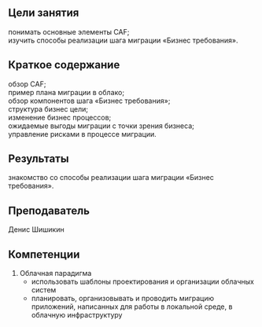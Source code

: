 ## Цели занятия

понимать основные элементы CAF;  
изучить способы реализации шага миграции «Бизнес требования».

## Краткое содержание

обзор CAF;  
пример плана миграции в облако;  
обзор компонентов шага «Бизнес требования»;  
структура бизнес цели;  
изменение бизнес процессов;  
ожидаемые выгоды миграции с точки зрения бизнеса;  
управление рисками в процессе миграции.

## Результаты

знакомство со способы реализации шага миграции «Бизнес требования».

## Преподаватель

Денис Шишикин

## Компетенции

1. Облачная парадигма
    - использовать шаблоны проектирования и организации облачных систем
    - планировать, организовывать и проводить миграцию приложений, написанных для работы в локальной среде, в облачную инфраструктуру